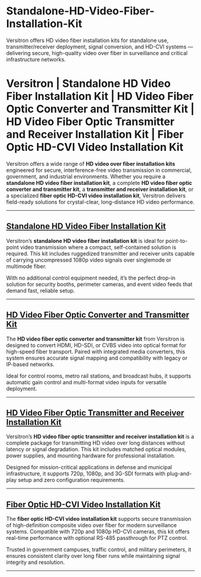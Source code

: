 # Standalone-HD-Video-Fiber-Installation-Kit
Versitron offers HD video fiber installation kits for standalone use, transmitter/receiver deployment, signal conversion, and HD-CVI systems — delivering secure, high-quality video over fiber in surveillance and critical infrastructure networks.
# Versitron | Standalone HD Video Fiber Installation Kit | HD Video Fiber Optic Converter and Transmitter Kit | HD Video Fiber Optic Transmitter and Receiver Installation Kit | Fiber Optic HD-CVI Video Installation Kit

Versitron offers a wide range of **HD video over fiber installation kits** engineered for secure, interference-free video transmission in commercial, government, and industrial environments. Whether you require a **standalone HD video fiber installation kit**, a complete **HD video fiber optic converter and transmitter kit**, a **transmitter and receiver installation kit**, or a specialized **fiber optic HD-CVI video installation kit**, Versitron delivers field-ready solutions for crystal-clear, long-distance HD video performance.

---

## [Standalone HD Video Fiber Installation Kit](https://www.versitron.com/products/high-definition-fiber-optic-video-hdcvi-ahd-hdtvi-installation-kit-35)  
Versitron’s **standalone HD video fiber installation kit** is ideal for point-to-point video transmission where a compact, self-contained solution is required. This kit includes ruggedized transmitter and receiver units capable of carrying uncompressed 1080p video signals over singlemode or multimode fiber.

With no additional control equipment needed, it’s the perfect drop-in solution for security booths, perimeter cameras, and event video feeds that demand fast, reliable setup.

---

## [HD Video Fiber Optic Converter and Transmitter Kit](https://www.versitron.com/products/high-definition-fiber-optic-video-hdcvi-ahd-hdtvi-installation-kit-33)  
The **HD video fiber optic converter and transmitter kit** from Versitron is designed to convert HDMI, HD-SDI, or CVBS video into optical format for high-speed fiber transport. Paired with integrated media converters, this system ensures accurate signal mapping and compatibility with legacy or IP-based networks.

Ideal for control rooms, metro rail stations, and broadcast hubs, it supports automatic gain control and multi-format video inputs for versatile deployment.

---

## [HD Video Fiber Optic Transmitter and Receiver Installation Kit](https://www.versitron.com/products/high-definition-fiber-optic-video-hdcvi-ahd-hdtvi-installation-kit-34)  
Versitron’s **HD video fiber optic transmitter and receiver installation kit** is a complete package for transmitting HD video over long distances without latency or signal degradation. This kit includes matched optical modules, power supplies, and mounting hardware for professional installation.

Designed for mission-critical applications in defense and municipal infrastructure, it supports 720p, 1080p, and 3G-SDI formats with plug-and-play setup and zero configuration requirements.

---

## [Fiber Optic HD-CVI Video Installation Kit](https://www.versitron.com/products/high-definition-fiber-optic-video-hdcvi-ahd-hdtvi-installation-kit-33)  
The **fiber optic HD-CVI video installation kit** supports secure transmission of high-definition composite video over fiber for modern surveillance systems. Compatible with 720p and 1080p HD-CVI cameras, this kit offers real-time performance with optional RS-485 passthrough for PTZ control.

Trusted in government campuses, traffic control, and military perimeters, it ensures consistent clarity over long fiber runs while maintaining signal integrity and resolution.

---

